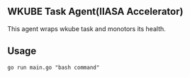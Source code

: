 ## WKUBE Task Agent(IIASA Accelerator)
This agent wraps wkube task and monotors its health. 

## Usage
`go run main.go "bash command"`
